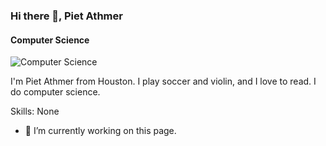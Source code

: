 ### Hi there 👋, Piet Athmer
#### Computer Science
![Computer Science](https://www.google.com/url?sa=i&url=https%3A%2F%2Fwww.printmoz.com%2Fblog%2Fsoccer-banners&psig=AOvVaw2LCH1sBJIXT7jzuQQckCDV&ust=1692991555713000&source=images&cd=vfe&opi=89978449&ved=0CA0QjRxqFwoTCODX9JeD9oADFQAAAAAdAAAAABAD)

I'm Piet Athmer from Houston. I play soccer and violin, and I love to read. I do computer science.

Skills: None

- 🔭 I’m currently working on this page. 




